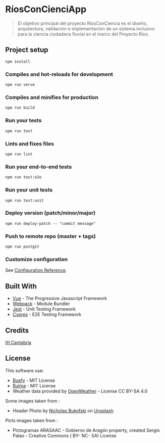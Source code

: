 # RíosConCienciApp

> El objetivo principal del proyecto RíosConCiencia es el diseño, arquitectura, validación e implementación de un sistema inclusivo para la ciencia ciudadana fluvial en el marco del Proyecto Ríos.

## Project setup

```
npm install
```

### Compiles and hot-reloads for development

```
npm run serve
```

### Compiles and minifies for production

```
npm run build
```

### Run your tests

```
npm run test
```

### Lints and fixes files

```
npm run lint
```

### Run your end-to-end tests

```
npm run test:e2e
```

### Run your unit tests

```
npm run test:unit
```

### Deploy version (patch/minor/major)

```
npm run deploy-patch -- "commit message"
```

### Push to remote repo (master + tags)

```
npm run postgit
```

### Customize configuration

See [Configuration Reference](https://cli.vuejs.org/config/).

## Built With

- [Vue](https://vuejs.org/) - The Progressive Javascript Framework
- [Webpack](https://webpack.js.org/) - Module Bundler
- [Jest](https://jestjs.io/) - Unit Testing Framework
- [Cypres](https://www.cypress.io/) - E2E Testing Framework

## Credits

[IH Cantabria](https://github.com/IHCantabria)

## License

This software use:

- [Buefy](https://buefy.org/) - MIT License
- [Bulma](https://bulma.io/) - MIT License
- Weather data provided by [OpenWeather](https://openweathermap.org/) - License CC BY-SA 4.0

Some images taken from :

- Header Photo by [Nicholas Bukofski](https://unsplash.com/@bukofskicreative?utm_source=unsplash&utm_medium=referral&utm_content=creditCopyText) on [Unsplash](https://unsplash.com)

Picts images taken from :

-  Pictogramas ARASAAC -  Gobierno de Aragón property, created Sergio Palao - Creative Commons ( BY- NC- SA) License
